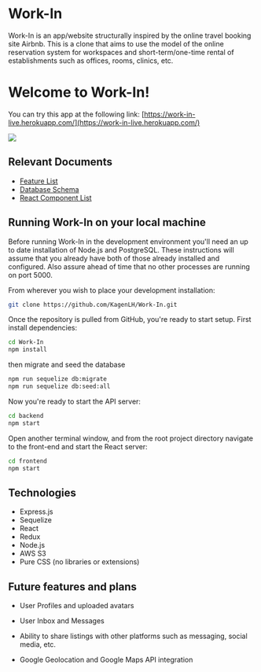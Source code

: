 # Work-In

Work-In is an app/website structurally inspired by the online travel booking site Airbnb. This is a clone that aims to use the model of the online reservation system for workspaces and short-term/one-time rental of establishments such as offices, rooms, clinics, etc.

  

# Welcome to Work-In!

You can try this app at the following link: [https://work-in-live.herokuapp.com/](https://work-in-live.herokuapp.com/)

  

![](https://lh6.googleusercontent.com/HdhVkPLn-8LnrA-qTLnLkNtR4Wh_XOgWIlpORwd2UEUHcNv-Ucjq_1FlcGlRS4ZYDKQ5a862EmiIhC-Yun6fr6xgWZCIBjcHr045eBwo40magSnPHpYdHsncJS-Rmkxsa635RAE)
  ## Relevant Documents
  - [Feature List](https://github.com/KagenLH/Work-In/wiki/Feature-List)
  - [Database Schema](https://github.com/KagenLH/Work-In/wiki/Database-Schema)
  - [React Component List](https://github.com/KagenLH/Work-In/wiki/React-Components-List)
  ## Running Work-In on your local machine
Before running Work-In in the development environment you'll need an up to date installation of Node.js and PostgreSQL. These instructions will assume that you already have both of those already installed and configured. Also assure ahead of time that no other processes are running on port 5000.

From wherever you wish to place your development installation:
```bash
git clone https://github.com/KagenLH/Work-In.git
```
Once the repository is pulled from GitHub, you're ready to start setup.
First install dependencies:
```bash
cd Work-In
npm install
```
  then migrate and seed the database
```bash
npm run sequelize db:migrate
npm run sequelize db:seed:all
```
Now you're ready to start the API server:
```bash
cd backend
npm start
```
Open another terminal window, and from the root project directory navigate to the front-end and start the React server:
```bash
cd frontend
npm start
```

## Technologies 
- Express.js
- Sequelize
- React
- Redux
- Node.js
- AWS S3
- Pure CSS (no libraries or extensions)

## Future features and plans

* User Profiles and uploaded avatars

* User Inbox and Messages

* Ability to share listings with other platforms such as messaging, social media, etc.

* Google Geolocation and Google Maps API integration
